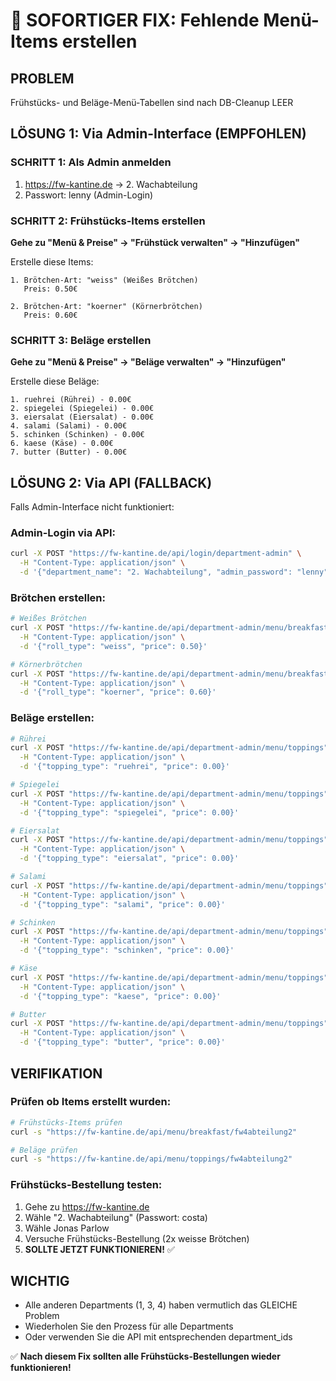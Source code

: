 # 🚨 SOFORTIGER FIX: Fehlende Menü-Items erstellen

## PROBLEM
Frühstücks- und Beläge-Menü-Tabellen sind nach DB-Cleanup LEER

## LÖSUNG 1: Via Admin-Interface (EMPFOHLEN)

### SCHRITT 1: Als Admin anmelden
1. https://fw-kantine.de → 2. Wachabteilung
2. Passwort: lenny (Admin-Login)

### SCHRITT 2: Frühstücks-Items erstellen
**Gehe zu "Menü & Preise" → "Frühstück verwalten" → "Hinzufügen"**

Erstelle diese Items:
```
1. Brötchen-Art: "weiss" (Weißes Brötchen)
   Preis: 0.50€

2. Brötchen-Art: "koerner" (Körnerbrötchen) 
   Preis: 0.60€
```

### SCHRITT 3: Beläge erstellen
**Gehe zu "Menü & Preise" → "Beläge verwalten" → "Hinzufügen"**

Erstelle diese Beläge:
```
1. ruehrei (Rührei) - 0.00€
2. spiegelei (Spiegelei) - 0.00€
3. eiersalat (Eiersalat) - 0.00€
4. salami (Salami) - 0.00€
5. schinken (Schinken) - 0.00€  
6. kaese (Käse) - 0.00€
7. butter (Butter) - 0.00€
```

## LÖSUNG 2: Via API (FALLBACK)

Falls Admin-Interface nicht funktioniert:

### Admin-Login via API:
```bash
curl -X POST "https://fw-kantine.de/api/login/department-admin" \
  -H "Content-Type: application/json" \
  -d '{"department_name": "2. Wachabteilung", "admin_password": "lenny"}'
```

### Brötchen erstellen:
```bash
# Weißes Brötchen
curl -X POST "https://fw-kantine.de/api/department-admin/menu/breakfast" \
  -H "Content-Type: application/json" \
  -d '{"roll_type": "weiss", "price": 0.50}'

# Körnerbrötchen  
curl -X POST "https://fw-kantine.de/api/department-admin/menu/breakfast" \
  -H "Content-Type: application/json" \
  -d '{"roll_type": "koerner", "price": 0.60}'
```

### Beläge erstellen:
```bash
# Rührei
curl -X POST "https://fw-kantine.de/api/department-admin/menu/toppings" \
  -H "Content-Type: application/json" \
  -d '{"topping_type": "ruehrei", "price": 0.00}'

# Spiegelei
curl -X POST "https://fw-kantine.de/api/department-admin/menu/toppings" \
  -H "Content-Type: application/json" \
  -d '{"topping_type": "spiegelei", "price": 0.00}'

# Eiersalat
curl -X POST "https://fw-kantine.de/api/department-admin/menu/toppings" \
  -H "Content-Type: application/json" \
  -d '{"topping_type": "eiersalat", "price": 0.00}'

# Salami
curl -X POST "https://fw-kantine.de/api/department-admin/menu/toppings" \
  -H "Content-Type: application/json" \
  -d '{"topping_type": "salami", "price": 0.00}'

# Schinken
curl -X POST "https://fw-kantine.de/api/department-admin/menu/toppings" \
  -H "Content-Type: application/json" \
  -d '{"topping_type": "schinken", "price": 0.00}'

# Käse
curl -X POST "https://fw-kantine.de/api/department-admin/menu/toppings" \
  -H "Content-Type: application/json" \
  -d '{"topping_type": "kaese", "price": 0.00}'

# Butter
curl -X POST "https://fw-kantine.de/api/department-admin/menu/toppings" \
  -H "Content-Type: application/json" \
  -d '{"topping_type": "butter", "price": 0.00}'
```

## VERIFIKATION

### Prüfen ob Items erstellt wurden:
```bash
# Frühstücks-Items prüfen
curl -s "https://fw-kantine.de/api/menu/breakfast/fw4abteilung2"

# Beläge prüfen  
curl -s "https://fw-kantine.de/api/menu/toppings/fw4abteilung2"
```

### Frühstücks-Bestellung testen:
1. Gehe zu https://fw-kantine.de
2. Wähle "2. Wachabteilung" (Passwort: costa)
3. Wähle Jonas Parlow
4. Versuche Frühstücks-Bestellung (2x weisse Brötchen)
5. **SOLLTE JETZT FUNKTIONIEREN!** ✅

## WICHTIG
- Alle anderen Departments (1, 3, 4) haben vermutlich das GLEICHE Problem
- Wiederholen Sie den Prozess für alle Departments
- Oder verwenden Sie die API mit entsprechenden department_ids

✅ **Nach diesem Fix sollten alle Frühstücks-Bestellungen wieder funktionieren!**